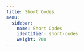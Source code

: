```yaml
---
title: Short Codes
menu:
  sidebar:
    name: Short Codes
    identifier: short-codes
    weight: 700
---
```

